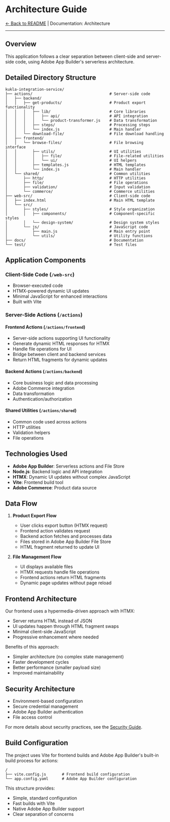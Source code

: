 # Architecture Guide

[← Back to README](../README.md) | Documentation: Architecture

---

## Overview

This application follows a clear separation between client-side and server-side code, using Adobe App Builder's serverless architecture.

## Detailed Directory Structure

```plaintext
kukla-integration-service/
├── actions/                                  # Server-side code
│   ├── backend/
│   │   ├── get-products/                     # Product export functionality
│   │   │   ├── lib/                          # Core libraries
│   │   │   │   ├── api/                      # API integration
│   │   │   │   └── product-transformer.js    # Data transformation
│   │   │   ├── steps/                        # Processing steps
│   │   │   └── index.js                      # Main handler
│   │   └── download-file/                    # File download handling
│   ├── frontend/
│   │   └── browse-files/                     # File browsing interface
│   │       ├── utils/                        # UI utilities
│   │       │   ├── file/                     # File-related utilities
│   │       │   └── ui/                       # UI helpers
│   │       ├── templates.js                  # HTML templates
│   │       └── index.js                      # Main handler
│   └── shared/                               # Common utilities
│       ├── http/                             # HTTP utilities
│       ├── file/                             # File operations
│       ├── validation/                       # Input validation
│       └── commerce/                         # Commerce utilities
├── web-src/                                  # Client-side code
│   ├── index.html                            # Main HTML template
│   └── src/
│       ├── styles/                           # Style organization
│       │   ├── components/                   # Component-specific styles
│       │   └── design-system/                # Design system styles
│       └── js/                               # JavaScript code
│           ├── main.js                       # Main entry point
│           └── utils/                        # Utility functions
├── docs/                                     # Documentation
└── test/                                     # Test files
```

## Application Components

### Client-Side Code (`/web-src`)

- Browser-executed code
- HTMX-powered dynamic UI updates
- Minimal JavaScript for enhanced interactions
- Built with Vite

### Server-Side Actions (`/actions`)

#### Frontend Actions (`/actions/frontend`)

- Server-side actions supporting UI functionality
- Generate dynamic HTML responses for HTMX
- Handle file operations for UI
- Bridge between client and backend services
- Return HTML fragments for dynamic updates

#### Backend Actions (`/actions/backend`)

- Core business logic and data processing
- Adobe Commerce integration
- Data transformation
- Authentication/authorization

#### Shared Utilities (`/actions/shared`)

- Common code used across actions
- HTTP utilities
- Validation helpers
- File operations

## Technologies Used

- **Adobe App Builder**: Serverless actions and File Store
- **Node.js**: Backend logic and API integration
- **HTMX**: Dynamic UI updates without complex JavaScript
- **Vite**: Frontend build tool
- **Adobe Commerce**: Product data source

## Data Flow

1. **Product Export Flow**
   - User clicks export button (HTMX request)
   - Frontend action validates request
   - Backend action fetches and processes data
   - Files stored in Adobe App Builder File Store
   - HTML fragment returned to update UI

2. **File Management Flow**
   - UI displays available files
   - HTMX requests handle file operations
   - Frontend actions return HTML fragments
   - Dynamic page updates without page reload

## Frontend Architecture

Our frontend uses a hypermedia-driven approach with HTMX:
- Server returns HTML instead of JSON
- UI updates happen through HTML fragment swaps
- Minimal client-side JavaScript
- Progressive enhancement where needed

Benefits of this approach:
- Simpler architecture (no complex state management)
- Faster development cycles
- Better performance (smaller payload size)
- Improved maintainability

## Security Architecture

- Environment-based configuration
- Secure credential management
- Adobe App Builder authentication
- File access control

For more details about security practices, see the [Security Guide](security.md).

## Build Configuration

The project uses Vite for frontend builds and Adobe App Builder's built-in build process for actions:

```plaintext
/
├── vite.config.js       # Frontend build configuration
└── app.config.yaml      # Adobe App Builder configuration
```

This structure provides:
- Simple, standard configuration
- Fast builds with Vite
- Native Adobe App Builder support
- Clear separation of concerns 